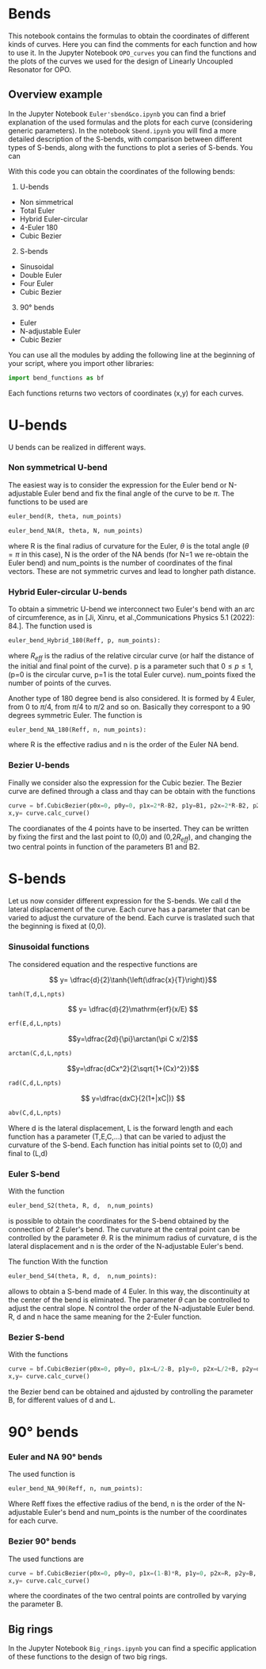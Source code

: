
# Bends

This notebook contains the formulas to obtain the coordinates of different kinds of curves. Here you can find the comments for each function and how to use it.
In the Jupyter Notebook <code>OPO_curves</code>  you can find the functions and the plots of the curves we used for the design of Linearly Uncoupled Resonator for OPO. 


## Overview example

In the Jupyter Notebook <code>Euler'sbend&co.ipynb</code>  you can find a brief explanation of the used formulas and the plots for each curve (considering generic parameters). 
In the notebook <code>Sbend.ipynb</code> you will find a more detailed description of the S-bends, with comparison between different types of S-bends, along with the functions to plot a series of S-bends. You can 

With this code you can obtain the coordinates of the following bends:

 1. U-bends 
- Non simmetrical
- Total Euler
- Hybrid Euler-circular
- 4-Euler 180
- Cubic Bezier

 2. S-bends
 - Sinusoidal
 - Double Euler
 - Four Euler
 - Cubic Bezier

 3. 90° bends
- Euler
- N-adjustable Euler
- Cubic Bezier



You can use all the modules by adding the following line at the beginning of your script, where you import other libraries:

```py
import bend_functions as bf
```

Each functions returns two vectors of coordinates (x,y) for each curves.


# U-bends

U bends can be realized in different ways. 

### Non symmetrical U-bend

The easiest way is to consider the expression for the Euler bend or N-adjustable Euler bend and fix the final angle of the curve to be $\pi$. 
The functions to be used are

```py
euler_bend(R, theta, num_points)
```

```py
euler_bend_NA(R, theta, N, num_points)
```

where R is the final radius of curvature for the Euler, $\theta$ is the total angle ($\theta=\pi$ in this case), N is the order of the NA bends (for N=1 we re-obtain the Euler bend) and num_points is the number of coordinates of the final vectors.
These are not symmetric curves and lead to longher path distance.

### Hybrid Euler-circular U-bends
To obtain a simmetric U-bend we interconnect two Euler's bend with an arc of circumference, as in [Ji, Xinru, et al.,Communications Physics 5.1 (2022): 84.].
The function used is 
```py
euler_bend_Hybrid_180(Reff, p, num_points):
```

where $R_{eff}$ is the radius of the relative circular curve (or half the distance of the initial and final point of the curve). p is a parameter such that $0\leq p\leq 1$, (p=0 is the circular curve, p=1 is the total Euler curve). num_points fixed the number of points of the curves.

Another type of 180 degree bend is also considered. It is formed by 4 Euler, from 0 to $\pi$/4, from $\pi/4$ to $\pi/2$ and so on. Basically they correspont to a 90 degrees symmetric Euler. The function is
```py
euler_bend_NA_180(Reff, n, num_points):
```

where R is the effective radius and n is the order of the Euler NA bend.

### Bezier U-bends
Finally we consider also the expression for the Cubic bezier. The Bezier curve are defined through a class and thay can be obtain with the functions
```py
curve = bf.CubicBezier(p0x=0, p0y=0, p1x=2*R-B2, p1y=B1, p2x=2*R-B2, p2y=2*R-B1, p3x=0, p3y=2*R)
x,y= curve.calc_curve()
```

The coordianates of the 4 points have to be inserted. They can be written by fixing the first and the last point to (0,0) and (0,$2R_{eff}$), and changing the two central points in function of the parameters B1 and B2.



# S-bends

Let us now consider different expression for the S-bends. We call d the lateral displacement of the curve. Each curve has a parameter that can be varied to adjust the curvature of the bend. Each curve is traslated such that the beginning is fixed at (0,0).


### Sinusoidal functions
The considered equation and the respective functions are

$$ y= \dfrac{d}{2}\tanh{\left(\dfrac{x}{T}\right)}$$

```py
tanh(T,d,L,npts)
```


$$ y= \dfrac{d}{2}\mathrm{erf}(x/E) $$
```py
erf(E,d,L,npts)
```


$$y=\dfrac{2d}{\pi}\arctan(\pi C x/2)$$
```py
arctan(C,d,L,npts)
```


$$y=\dfrac{dCx^2}{2\sqrt{1+(Cx)^2}}$$
```py
rad(C,d,L,npts)
```


$$ y=\dfrac{dxC}{2(1+|xC|)} $$
```py
abv(C,d,L,npts)
```

Where d is the lateral displacement, L is the forward length and each function has a parameter (T,E,C,...) that can be varied to adjust the curvature of the S-bend. Each function has initial points set to (0,0) and final to (L,d)

### Euler S-bend

With the function
```py
euler_bend_S2(theta, R, d,  n,num_points)
```
is possible to obtain the coordinates for the S-bend obtained by the connection of 2 Euler's bend. The curvature at the central point can be controlled by the parameter $\theta$. R is the minimum radius of curvature, d is the lateral displacement and n is the order of the N-adjustable Euler's bend.

The function 
With the function
```py
euler_bend_S4(theta, R, d,  n,num_points):
```
allows to obtain a S-bend made of 4 Euler. In this way, the discontinuity at the center of the bend is eliminated. The parameter $\theta$ can be controlled to adjust the central slope. N control the order of the N-adjustable Euler bend. R, d and n hace the same meaning for the 2-Euler function.

### Bezier S-bend

With the functions
```py
curve = bf.CubicBezier(p0x=0, p0y=0, p1x=L/2-B, p1y=0, p2x=L/2+B, p2y=d, p3x=L, p3y=d)
x,y= curve.calc_curve()
```
the Bezier bend can be obtained and ajdusted by controlling the parameter B, for different values of d and L.

# 90° bends

### Euler and NA 90° bends
The used function is 
```py
euler_bend_NA_90(Reff, n, num_points):
```
Where Reff fixes the effective radius of the bend, n is the order of the N-adjustable Euler's bend and num_points is the number of the coordinates for each curve.

### Bezier 90° bends 
The used functions are
```py
curve = bf.CubicBezier(p0x=0, p0y=0, p1x=(1-B)*R, p1y=0, p2x=R, p2y=B, p3x=R, p3y=R)
x,y= curve.calc_curve()
```

where the coordinates of the two central points are controlled by varying the parameter B.



## Big rings
In the  Jupyter Notebook <code>Big_rings.ipynb</code>  you can find a specific application of these functions to the design of two big rings.
